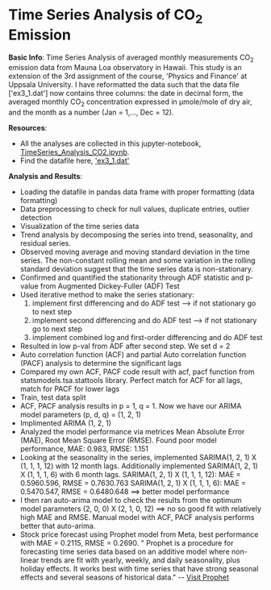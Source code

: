 # Time Series Analysis of CO<sub>2</sub> Emission

**Basic Info**:
Time Series Analysis of averaged monthly measurements CO<sub>2</sub> emission data from Mauna Loa observatory in Hawaii.
This study is an extension of the 3rd assignment of the course, 'Physics and Finance' at Uppsala University.
I have reformatted the data such that the data file ['ex3_1.dat'] now contains three columns: the date in decimal form, the averaged monthly CO<sub>2</sub> concentration expressed in μmole/mole of dry air, and the month as a number (Jan = 1,..., Dec = 12).

**Resources**: 
- All the analyses are collected in this jupyter-notebook, [TimeSeries_Analysis_CO2.ipynb](https://github.com/arnobmukherjee1988/TimeSeries_Analysis_CO2_emission/blob/main/TimeSeries_Analysis_CO2.ipynb).
- Find the datafile here, ['ex3_1.dat'](https://github.com/arnobmukherjee1988/TimeSeries_Analysis_CO2_emission/blob/main/ex3_1.dat)

**Analysis and Results**:
- Loading the datafile in pandas data frame with proper formatting (data formatting)
- Data preprocessing to check for null values, duplicate entries, outlier detection
- Visualization of the time series data
- Trend analysis by decomposing the series into trend, seasonality, and residual series.
- Observed moving average and moving standard deviation in the time series. The non-constant rolling mean and some variation in the rolling standard deviation suggest that the time series data is non-stationary.
- Confirmed and quantified the stationarity through ADF statistic and p-value from Augmented Dickey-Fuller (ADF) Test
- Used iterative method to make the series stationary:
    1. implement first differencing and do ADF test --> if not stationary go to next step
    2. implement second differencing and do ADF test --> if not stationary go to next step
    3. implement combined log and first-order differencing and do ADF test
- Resulted in low p-val from ADF after second step. We set d = 2
- Auto correlation function (ACF) and partial Auto correlation function (PACF) analysis to determine the significant lags
- Compared my own ACF, PACF code result with acf, pacf function from statsmodels.tsa.stattools library.
  Perfect match for ACF for all lags, match for PACF for lower lags
- Train, test data split
- ACF, PACF analysis results in p = 1, q = 1. Now we have our ARIMA model parameters (p, d, q) = (1, 2, 1)
- Implimented ARIMA (1, 2, 1)
- Analyzed the model performance via metrices Mean Absolute Error (MAE), Root Mean Square Error (RMSE).
  Found poor model performance, MAE: 0.983, RMSE: 1.151
- Looking at the seasonality in the series, implemented SARIMA(1, 2, 1) X (1, 1, 1, 12) with 12 month lags. Additionally implemented SARIMA(1, 2, 1) X (1, 1, 1, 6) with 6 month lags.
  SARIMA(1, 2, 1) X (1, 1, 1, 12): MAE = 0.5960.596, RMSE = 0.7630.763
  SARIMA(1, 2, 1) X (1, 1, 1, 6): MAE = 0.5470.547, RMSE = 0.6480.648 ==> better model performance
- I then ran auto-arima model to check the results from the optimum model parameters (2, 0, 0) X (2, 1, 0, 12) ==> no so good fit with relatively high MAE and RMSE.
  Manual model with ACF, PACF analysis performs better that auto-arima.
- Stock price forecast using Prophet model from Meta, best performance with MAE = 0.2115, RMSE = 0.2690.
" Prophet is a procedure for forecasting time series data based on an additive model where non-linear trends are fit with yearly, weekly, and daily seasonality, plus holiday effects. It works best with time series that have strong seasonal effects and several seasons of historical data." -- [Visit Prophet](https://facebook.github.io/prophet/)